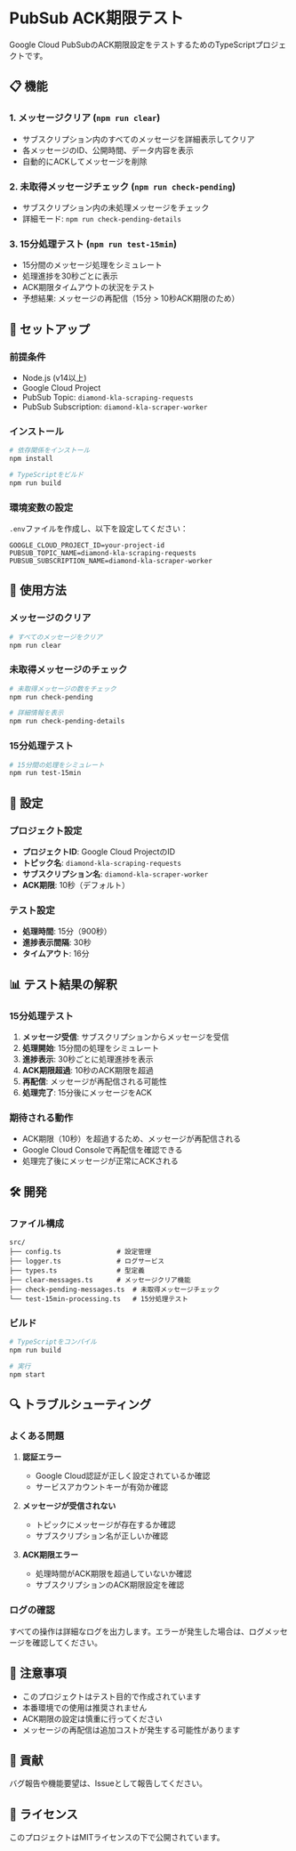 # PubSub ACK期限テスト

Google Cloud PubSubのACK期限設定をテストするためのTypeScriptプロジェクトです。

## 📋 機能

### 1. **メッセージクリア** (`npm run clear`)
- サブスクリプション内のすべてのメッセージを詳細表示してクリア
- 各メッセージのID、公開時間、データ内容を表示
- 自動的にACKしてメッセージを削除

### 2. **未取得メッセージチェック** (`npm run check-pending`)
- サブスクリプション内の未処理メッセージをチェック
- 詳細モード: `npm run check-pending-details`

### 3. **15分処理テスト** (`npm run test-15min`)
- 15分間のメッセージ処理をシミュレート
- 処理進捗を30秒ごとに表示
- ACK期限タイムアウトの状況をテスト
- 予想結果: メッセージの再配信（15分 > 10秒ACK期限のため）

## 🚀 セットアップ

### 前提条件
- Node.js (v14以上)
- Google Cloud Project
- PubSub Topic: `diamond-kla-scraping-requests`
- PubSub Subscription: `diamond-kla-scraper-worker`

### インストール
```bash
# 依存関係をインストール
npm install

# TypeScriptをビルド
npm run build
```

### 環境変数の設定
`.env`ファイルを作成し、以下を設定してください：

```env
GOOGLE_CLOUD_PROJECT_ID=your-project-id
PUBSUB_TOPIC_NAME=diamond-kla-scraping-requests
PUBSUB_SUBSCRIPTION_NAME=diamond-kla-scraper-worker
```

## 📖 使用方法

### メッセージのクリア
```bash
# すべてのメッセージをクリア
npm run clear
```

### 未取得メッセージのチェック
```bash
# 未取得メッセージの数をチェック
npm run check-pending

# 詳細情報を表示
npm run check-pending-details
```

### 15分処理テスト
```bash
# 15分間の処理をシミュレート
npm run test-15min
```

## 🔧 設定

### プロジェクト設定
- **プロジェクトID**: Google Cloud ProjectのID
- **トピック名**: `diamond-kla-scraping-requests`
- **サブスクリプション名**: `diamond-kla-scraper-worker`
- **ACK期限**: 10秒（デフォルト）

### テスト設定
- **処理時間**: 15分（900秒）
- **進捗表示間隔**: 30秒
- **タイムアウト**: 16分

## 📊 テスト結果の解釈

### 15分処理テスト
1. **メッセージ受信**: サブスクリプションからメッセージを受信
2. **処理開始**: 15分間の処理をシミュレート
3. **進捗表示**: 30秒ごとに処理進捗を表示
4. **ACK期限超過**: 10秒のACK期限を超過
5. **再配信**: メッセージが再配信される可能性
6. **処理完了**: 15分後にメッセージをACK

### 期待される動作
- ACK期限（10秒）を超過するため、メッセージが再配信される
- Google Cloud Consoleで再配信を確認できる
- 処理完了後にメッセージが正常にACKされる

## 🛠️ 開発

### ファイル構成
```
src/
├── config.ts              # 設定管理
├── logger.ts              # ログサービス
├── types.ts               # 型定義
├── clear-messages.ts      # メッセージクリア機能
├── check-pending-messages.ts  # 未取得メッセージチェック
└── test-15min-processing.ts   # 15分処理テスト
```

### ビルド
```bash
# TypeScriptをコンパイル
npm run build

# 実行
npm start
```

## 🔍 トラブルシューティング

### よくある問題

1. **認証エラー**
   - Google Cloud認証が正しく設定されているか確認
   - サービスアカウントキーが有効か確認

2. **メッセージが受信されない**
   - トピックにメッセージが存在するか確認
   - サブスクリプション名が正しいか確認

3. **ACK期限エラー**
   - 処理時間がACK期限を超過していないか確認
   - サブスクリプションのACK期限設定を確認

### ログの確認
すべての操作は詳細なログを出力します。エラーが発生した場合は、ログメッセージを確認してください。

## 📝 注意事項

- このプロジェクトはテスト目的で作成されています
- 本番環境での使用は推奨されません
- ACK期限の設定は慎重に行ってください
- メッセージの再配信は追加コストが発生する可能性があります

## 🤝 貢献

バグ報告や機能要望は、Issueとして報告してください。

## 📄 ライセンス

このプロジェクトはMITライセンスの下で公開されています。 